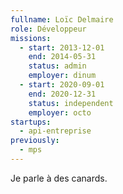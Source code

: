 ```yaml
---
fullname: Loïc Delmaire
role: Développeur
missions:
  - start: 2013-12-01
    end: 2014-05-31
    status: admin
    employer: dinum
  - start: 2020-09-01
    end: 2020-12-31
    status: independent
    employer: octo
startups:
  - api-entreprise
previously:
  - mps
---
```


Je parle à des canards.

